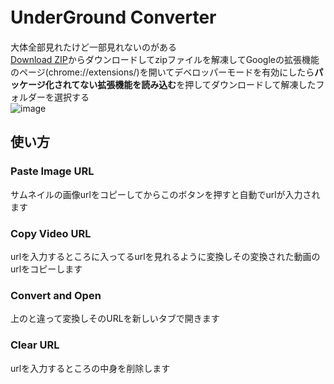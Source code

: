 # UnderGround Converter 　
大体全部見れたけど一部見れないのがある   
[Download ZIP](https://github.com/AsutoraGG/idk/archive/refs/heads/main.zip)からダウンロードしてzipファイルを解凍してGoogleの拡張機能のページ(chrome://extensions/)を開いてデベロッパーモードを有効にしたら**パッケージ化されてない拡張機能を読み込む**を押してダウンロードして解凍したフォルダーを選択する  
  ![image](https://github.com/AsutoraGG/idk/assets/76235964/30c1e6a4-178a-4b2b-a65f-25944f8559a0)

## 使い方
### Paste Image URL    
サムネイルの画像urlをコピーしてからこのボタンを押すと自動でurlが入力されます   
### Copy Video URL
urlを入力するところに入ってるurlを見れるように変換しその変換された動画のurlをコピーします  
### Convert and Open   
上のと違って変換しそのURLを新しいタブで開きます　　　
### Clear URL
urlを入力するところの中身を削除します
